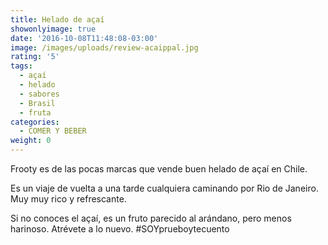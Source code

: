 ```yaml
---
title: Helado de açaí
showonlyimage: true
date: '2016-10-08T11:48:08-03:00'
image: /images/uploads/review-acaippal.jpg
rating: '5'
tags:
  - açaí
  - helado
  - sabores
  - Brasil
  - fruta
categories:
  - COMER Y BEBER
weight: 0
---
```

Frooty es de las pocas marcas que vende buen helado de açaí en Chile. 

<!--more-->

Es un viaje de vuelta a una tarde cualquiera caminando por Rio de Janeiro. Muy muy rico y refrescante. 

Si no conoces el açaí, es un fruto parecido al arándano, pero menos harinoso. Atrévete a lo nuevo. #SOYprueboytecuento
